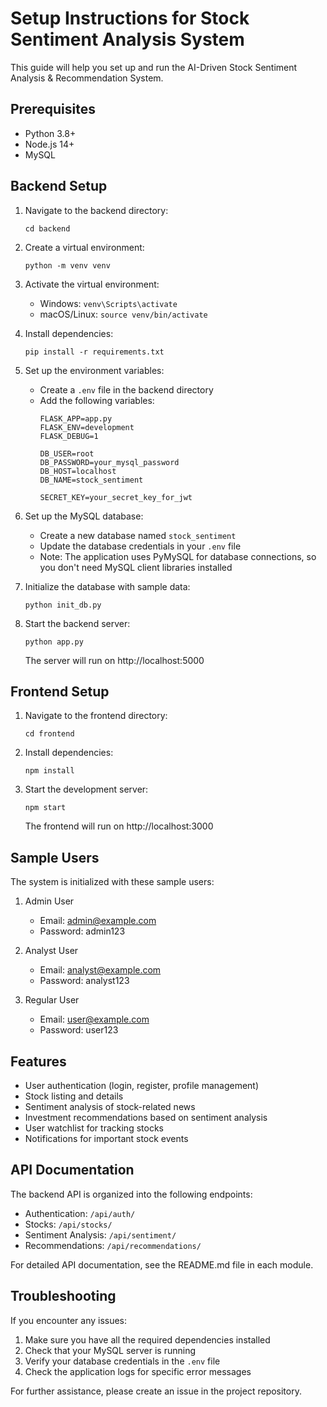 # Setup Instructions for Stock Sentiment Analysis System

This guide will help you set up and run the AI-Driven Stock Sentiment Analysis & Recommendation System.

## Prerequisites

- Python 3.8+
- Node.js 14+
- MySQL

## Backend Setup

1. Navigate to the backend directory:
   ```
   cd backend
   ```

2. Create a virtual environment:
   ```
   python -m venv venv
   ```

3. Activate the virtual environment:
   - Windows: `venv\Scripts\activate`
   - macOS/Linux: `source venv/bin/activate`

4. Install dependencies:
   ```
   pip install -r requirements.txt
   ```

5. Set up the environment variables:
   - Create a `.env` file in the backend directory
   - Add the following variables:
     ```
     FLASK_APP=app.py
     FLASK_ENV=development
     FLASK_DEBUG=1
     
     DB_USER=root
     DB_PASSWORD=your_mysql_password
     DB_HOST=localhost
     DB_NAME=stock_sentiment
     
     SECRET_KEY=your_secret_key_for_jwt
     ```

6. Set up the MySQL database:
   - Create a new database named `stock_sentiment`
   - Update the database credentials in your `.env` file
   - Note: The application uses PyMySQL for database connections, so you don't need MySQL client libraries installed

7. Initialize the database with sample data:
   ```
   python init_db.py
   ```

8. Start the backend server:
   ```
   python app.py
   ```
   The server will run on http://localhost:5000

## Frontend Setup

1. Navigate to the frontend directory:
   ```
   cd frontend
   ```

2. Install dependencies:
   ```
   npm install
   ```

3. Start the development server:
   ```
   npm start
   ```
   The frontend will run on http://localhost:3000

## Sample Users

The system is initialized with these sample users:

1. Admin User
   - Email: admin@example.com
   - Password: admin123

2. Analyst User
   - Email: analyst@example.com
   - Password: analyst123

3. Regular User
   - Email: user@example.com
   - Password: user123

## Features

- User authentication (login, register, profile management)
- Stock listing and details
- Sentiment analysis of stock-related news
- Investment recommendations based on sentiment analysis
- User watchlist for tracking stocks
- Notifications for important stock events

## API Documentation

The backend API is organized into the following endpoints:

- Authentication: `/api/auth/`
- Stocks: `/api/stocks/`
- Sentiment Analysis: `/api/sentiment/`
- Recommendations: `/api/recommendations/`

For detailed API documentation, see the README.md file in each module.

## Troubleshooting

If you encounter any issues:

1. Make sure you have all the required dependencies installed
2. Check that your MySQL server is running
3. Verify your database credentials in the `.env` file
4. Check the application logs for specific error messages

For further assistance, please create an issue in the project repository. 